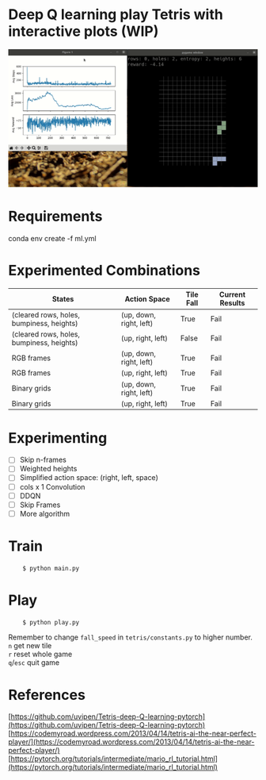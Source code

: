 # Deep Q learning play Tetris with interactive plots (WIP)

<p align="center">
    <img src="figures/record.gif" />
</p>

# Requirements
conda env create -f ml.yml

# Experimented Combinations

| States      | Action Space | Tile Fall | Current Results |
| ----------- | -----------  | --------- | --------- |
| (cleared rows, holes, bumpiness, heights) | (up, down, right, left) | True | Fail |
| (cleared rows, holes, bumpiness, heights) | (up, right, left) | False | Fail |
| RGB frames   | (up, down, right, left) | True | Fail |
| RGB frames   | (up, right, left) | True | Fail |
| Binary grids   | (up, down, right, left) | True | Fail |
| Binary grids   | (up, right, left) | True | Fail |

# Experimenting

- [ ] Skip n-frames
- [ ] Weighted heights
- [ ] Simplified action space: (right, left, space)
- [ ] cols x 1 Convolution
- [ ] DDQN
- [ ] Skip Frames
- [ ] More algorithm

# Train
```bash
    $ python main.py
```

# Play
```bash
    $ python play.py
```
Remember to change `fall_speed` in `tetris/constants.py` to higher number.<br>
`n` get new tile<br>
`r` reset whole game<br>
`q`/`esc` quit game


# References
[https://github.com/uvipen/Tetris-deep-Q-learning-pytorch](https://github.com/uvipen/Tetris-deep-Q-learning-pytorch)<br>
[https://codemyroad.wordpress.com/2013/04/14/tetris-ai-the-near-perfect-player/](https://codemyroad.wordpress.com/2013/04/14/tetris-ai-the-near-perfect-player/)<br>
[https://pytorch.org/tutorials/intermediate/mario_rl_tutorial.html](https://pytorch.org/tutorials/intermediate/mario_rl_tutorial.html)<br>

